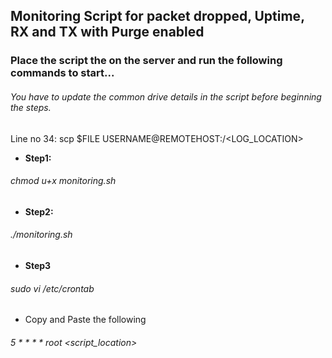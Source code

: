 ## Monitoring Script for packet dropped, Uptime, RX and TX with Purge enabled
### Place the script the on the server and run the following commands to start...

###### You have to update the common drive details in the script before beginning the steps.
Line no 34: scp $FILE USERNAME@REMOTEHOST:/<LOG_LOCATION>

- **Step1:** 
###### chmod u+x monitoring.sh
- **Step2:** 
###### ./monitoring.sh
- **Step3**
###### sudo vi /etc/crontab
- Copy and Paste the following
###### 5 * * * * root <script_location>
